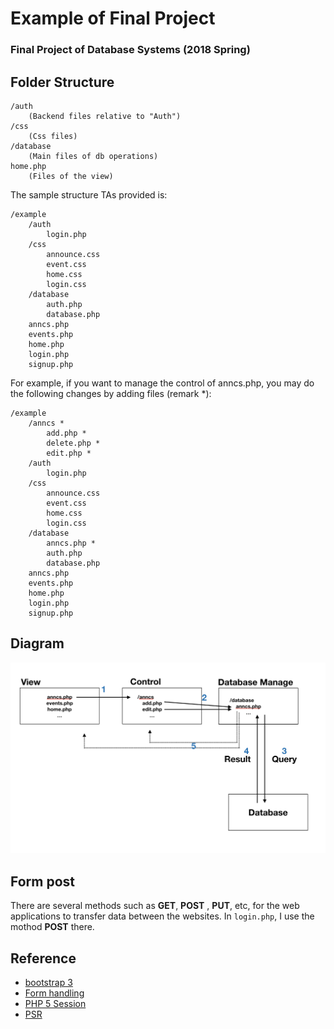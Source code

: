 # Example of Final Project

### Final Project of Database Systems (2018 Spring)

## Folder Structure
```
/auth
    (Backend files relative to "Auth")
/css
    (Css files)
/database
    (Main files of db operations)
home.php
    (Files of the view)
```

The sample structure TAs provided is:
```
/example
    /auth
        login.php
    /css
        announce.css
        event.css
        home.css
        login.css
    /database
        auth.php
        database.php
    anncs.php
    events.php
    home.php
    login.php
    signup.php
```

For example, if you want to manage the control of anncs.php, you may do the following changes by adding files (remark \*):
```
/example
    /anncs *
        add.php *
        delete.php *
        edit.php *
    /auth
        login.php
    /css
        announce.css
        event.css
        home.css
        login.css
    /database
        anncs.php *
        auth.php
        database.php
    anncs.php
    events.php
    home.php
    login.php
    signup.php
```

## Diagram
![Alt text](diagram.png?raw=true "Diagram")

## Form post
There are several methods such as **GET**, **POST** , **PUT**, etc, for the web applications to transfer data between the websites.
In `login.php`, I use the mothod **POST** there.

## Reference
- [bootstrap 3](http://getbootstrap.com/docs/3.3/)
- [Form handling](https://www.w3schools.com/php/php_forms.asp)
- [PHP 5 Session](https://www.w3schools.com/php/php_sessions.asp)
- [PSR](https://www.php-fig.org/psr/)
